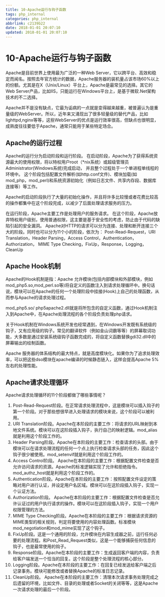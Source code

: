 ```yaml
---
title: 10-Apache运行与钩子函数
tags: php_internal
categories: php_internal
abbrlink: c2139b22
date: 2018-01-01 20:07:10
updated: 2018-01-01 20:07:10
---
```


# 10-Apache运行与钩子函数
Apache是目前世界上使用最为广泛的一种Web Server，它以跨平台、高效和稳定而闻名。按照去年官方统计的数据，Apache服务器的装机量占该市场60%以上的份额。尤其是在X（Unix/Linux）平台上，Apache是最常见的选择。其它的Web Server产品，比如IIS，只能运行在Windows平台上，是基于微软.Net架构技术的不二选择。

Apache并不是没有缺点，它最为诟病的一点就是变得越来越重，被普遍认为是重量级的WebServer。所以，近年来又涌现出了很多轻量级的替代产品，比如lighttpd,nginx等等，这些WebServer的优点是运行效率很高，但缺点也很明显，成熟度往往要低于Apache，通常只能用于某些特定场合。
## Apache的运行过程

Apache的运行分为启动阶段和运行阶段。 在启动阶段，Apache为了获得系统资源最大的使用权限，将以特权用户root（*nix系统）或超级管理员Administrator(Windows系统)完成启动， 并且整个过程处于一个单进程单线程的环境中。 这个阶段包括配置文件解析(如http.conf文件)、模块加载(如mod_php，mod_perl)和系统资源初始化（例如日志文件、共享内存段、数据库连接等）等工作。

Apache的启动阶段执行了大量的初始化操作，并且将许多比较慢或者花费比较高的操作都集中在这个阶段完成，以减少了后面处理请求服务的压力。

在运行阶段，Apache主要工作是处理用户的服务请求。 在这个阶段，Apache放弃特权用户级别，使用普通权限，这主要是基于安全性的考虑，防止由于代码的缺陷引起的安全漏洞。 Apache对HTTP的请求可以分为连接、处理和断开连接三个大的阶段。同时也可以分为11个小的阶段，依次为： Post-Read-Request，URI Translation，Header Parsing，Access Control，Authentication，Authorization， MIME Type Checking，FixUp，Response，Logging，CleanUp
## Apache Hook机制

Apache的Hook机制是指：Apache 允许模块(包括内部模块和外部模块，例如mod_php5.so,mod_perl.so等)将自定义的函数注入到请求处理循环中。换句话说，模块可以在Apache的任何一个处理阶段中挂接(Hook)上自己的处理函数，从而参与Apache的请求处理过程。

mod_php5.so/ php5apache2.dll就是将所包含的自定义函数，通过Hook机制注入到Apache中，在Apache处理流程的各个阶段负责处理php请求。

关于Hook机制在Windows系统开发也经常遇到，在Windows开发既有系统级的钩子，又有应用级的钩子。常见的翻译软件（例如金山词霸等等）的屏幕取词功能，大多数是通过安装系统级钩子函数完成的，将自定义函数替换gdi32.dll中的屏幕输出的绘制函数。

Apache 服务器的体系结构的最大特点，就是高度模块化。如果你为了追求处理效率，可以把这些dso模块在apache编译的时候静态链入，这样会提高Apache 5%左右的处理性能。
## Apache请求处理循环

Apache请求处理循环的11个阶段都做了哪些事情呢？

1. Post-Read-Request阶段。在正常请求处理流程中，这是模块可以插入钩子的第一个阶段。对于那些想很早进入处理请求的模块来说，这个阶段可以被利用。
2. URI Translation阶段。Apache在本阶段的主要工作：将请求的URL映射到本地文件系统。模块可以在这阶段插入钩子，执行自己的映射逻辑。mod_alias就是利用这个阶段工作的。
3. Header Parsing阶段。Apache在本阶段的主要工作：检查请求的头部。由于模块可以在请求处理流程的任何一个点上执行检查请求头部的任务，因此这个钩子很少被使用。mod_setenvif就是利用这个阶段工作的。
4. Access Control阶段。 Apache在本阶段的主要工作：根据配置文件检查是否允许访问请求的资源。Apache的标准逻辑实现了允许和拒绝指令。mod_authz_host就是利用这个阶段工作的。
5. Authentication阶段。Apache在本阶段的主要工作：按照配置文件设定的策略对用户进行认证，并设定用户名区域。模块可以在这阶段插入钩子，实现一个认证方法。
6. Authorization阶段。 Apache在本阶段的主要工作：根据配置文件检查是否允许认证过的用户执行请求的操作。模块可以在这阶段插入钩子，实现一个用户权限管理的方法。
7. MIME Type Checking阶段。Apache在本阶段的主要工作：根据请求资源的MIME类型的相关规则，判定将要使用的内容处理函数。标准模块mod_negotiation和mod_mime实现了这个钩子。
8. FixUp阶段。这是一个通用的阶段，允许模块在内容生成器之前，运行任何必要的处理流程。和Post_Read_Request类似，这是一个能够捕获任何信息的钩子，也是最常使用的钩子。
9. Response阶段。Apache在本阶段的主要工作：生成返回客户端的内容，负责给客户端发送一个恰当的回复。这个阶段是整个处理流程的核心部分。
10. Logging阶段。Apache在本阶段的主要工作：在回复已经发送给客户端之后记录事务。模块可能修改或者替换Apache的标准日志记录。
11. CleanUp阶段。 Apache在本阶段的主要工作：清理本次请求事务处理完成之后遗留的环境，比如文件、目录的处理或者Socket的关闭等等，这是Apache一次请求处理的最后一个阶段。
